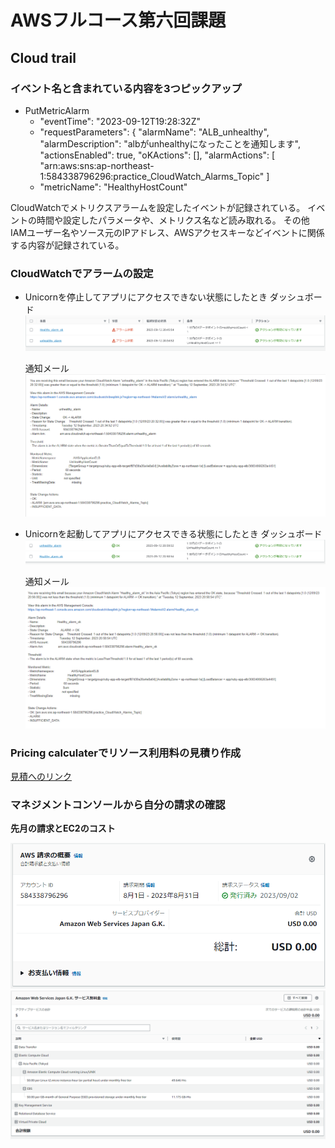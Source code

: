 # AWSフルコース第六回課題

## Cloud trail
### イベント名と含まれている内容を3つピックアップ
- PutMetricAlarm
    - "eventTime": "2023-09-12T19:28:32Z"
    - "requestParameters": {
        "alarmName": "ALB_unhealthy",
        "alarmDescription": "albがunhealthyになったことを通知します",
        "actionsEnabled": true,
        "oKActions": [],
        "alarmActions": [
            "arn:aws:sns:ap-northeast-1:584338796296:practice_CloudWatch_Alarms_Topic"
        ]
    - "metricName": "HealthyHostCount"

CloudWatchでメトリクスアラームを設定したイベントが記録されている。
イベントの時間や設定したパラメータや、メトリクス名など読み取れる。
その他IAMユーザー名やソース元のIPアドレス、AWSアクセスキーなどイベントに関係する内容が記録されている。

### CloudWatchでアラームの設定
- Unicornを停止してアプリにアクセスできない状態にしたとき
    ダッシュボード
    ![unhealthy](./images/lecture06/CloudWatch_unhealthy_app2023-09-13.png)

    通知メール
    ![alarm](./images/lecture06/unhealthy_alarm_mail2023-09-13.png)


- Unicornを起動してアプリにアクセスできる状態にしたとき
    ダッシュボード
    ![healthy](./images/lecture06/CloudWatch_healthy_app2023-09-13.png)

    通知メール
    ![ok](./images/lecture06/healthy_alarm_mail2023-09-13.png)

### Pricing calculaterでリソース利用料の見積り作成
[見積へのリンク](https://calculator.aws/#/estimate?id=3f1ec588a6820fa05824d3c0dca652ca63877965)

### マネジメントコンソールから自分の請求の確認
**先月の請求とEC2のコスト**

![all-cost](./images/lecture06/Billing2023-09-13.png)
![ec2-cost](./images/lecture06/EC2cost2023-09-13.png)